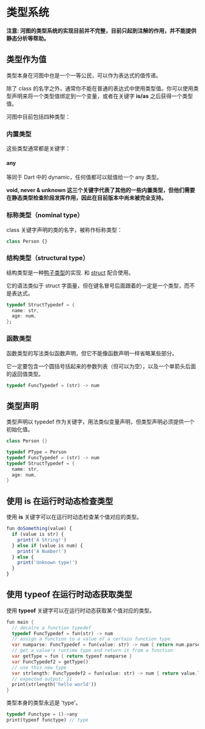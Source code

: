 # 类型系统

**注意: 河图的类型系统的实现目前并不完整，目前只起到注解的作用，并不能提供静态分析等帮助。**

## 类型作为值

类型本身在河图中也是一个一等公民，可以作为表达式的值传递。

除了 class 的名字之外，通常你不能在普通的表达式中使用类型值。你可以使用类型声明来将一个类型值绑定到一个变量，或者在关键字 **is/as** 之后获得一个类型值。

河图中目前包括四种类型：

### 内置类型

这些类型通常都是关键字：

#### any

等同于 Dart 中的 dynamic，任何值都可以赋值给一个 any 类型。

**void, never & unknown 这三个关键字代表了其他的一些内置类型，但他们需要在静态类型检查阶段发挥作用，因此在目前版本中尚未被完全支持。**

### 标称类型（nominal type）

class 关键字声明的类的名字，被称作标称类型：

```typescript
class Person {}
```

### 结构类型（structural type）

结构类型是一种[鸭子类型](https://zh.wikipedia.org/wiki/%E9%B8%AD%E5%AD%90%E7%B1%BB%E5%9E%8B)的实现. 和 [struct](../struct/readme.md) 配合使用。

它的语法类似于 struct 字面量，但在键名冒号后面跟着的一定是一个类型，而不是表达式。

```dart
typedef StructTypedef = {
  name: str,
  age: num,
};
```

### 函数类型

函数类型的写法类似函数声明，但它不能像函数声明一样省略某些部分。

它一定要包含一个圆括号括起来的参数列表（但可以为空），以及一个单箭头后面的返回值类型。

```dart
typedef FuncTypedef = (str) -> num
```

## 类型声明

类型声明以 typedef 作为关键字，用法类似变量声明，但类型声明必须提供一个初始化值。

```dart
class Person {}

typedef PType = Person
typedef FuncTypedef = (str) -> num
typedef StructTypedef = {
  name: str,
  age: num,
}
```

## 使用 is 在运行时动态检查类型

使用 **is** 关键字可以在运行时动态检查某个值对应的类型。

```javascript
fun doSomething(value) {
  if (value is str) {
    print('A String!')
  } else if (value is num) {
    print('A Number!')
  } else {
    print('Unknown type!')
  }
}
```

## 使用 typeof 在运行时动态获取类型

使用 **typeof** 关键字可以在运行时动态获取某个值对应的类型。

```dart
fun main {
  // decalre a function typedef
  typedef FuncTypedef = fun(str) -> num
  // assign a function to a value of a certain function type
  var numparse: FuncTypedef = fun(value: str) -> num { return num.parse(value) }
  // get a value's runtime type and return it from a function
  var getType = fun { return typeof numparse }
  var FuncTypedef2 = getType()
  // use this new type
  var strlength: FuncTypedef2 = fun(value: str) -> num { return value.length }
  // expected output: 11
  print(strlength('hello world'))
}
```

类型本身的类型永远是 'type'。

```dart
typedef Functype = ()->any
print(typeof functype) // type
```
